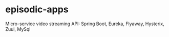 # episodic-apps
Micro-service video streaming API:  Spring Boot, Eureka, Flyaway, Hysterix, Zuul, MySql
